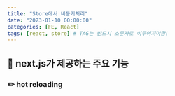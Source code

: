 ```yaml
---
title: "Store에서 비동기처리"
date: "2023-01-10 00:00:00"
categories: [FE, React]
tags: [react, store] # TAG는 반드시 소문자로 이루어져야함!
---
```


## 📌 next.js가 제공하는 주요 기능

### ✏️ hot reloading

